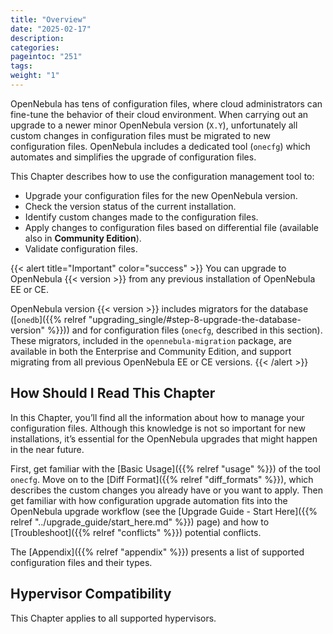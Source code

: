 ```yaml
---
title: "Overview"
date: "2025-02-17"
description:
categories:
pageintoc: "251"
tags:
weight: "1"
---
```


<a id="cfg-overview"></a>

<!--# Overview -->

OpenNebula has tens of configuration files, where cloud administrators can fine-tune the behavior of their cloud environment. When carrying out an upgrade to a newer minor OpenNebula version (`X.Y`), unfortunately all custom changes in configuration files must be migrated to new configuration files. OpenNebula includes a dedicated tool (`onecfg`) which automates and simplifies the upgrade of configuration files.

This Chapter describes how to use the configuration management tool to:

- Upgrade your configuration files for the new OpenNebula version.
- Check the version status of the current installation.
- Identify custom changes made to the configuration files.
- Apply changes to configuration files based on differential file (available also in **Community Edition**).
- Validate configuration files.

{{< alert title="Important" color="success" >}}
You can upgrade to OpenNebula {{< version >}} from any previous installation of OpenNebula EE or CE.

OpenNebula version {{< version >}} includes migrators for the database ([`onedb`]({{% relref "upgrading_single/#step-8-upgrade-the-database-version" %}})) and for configuration files (`onecfg`, described in this section). These migrators, included in the `opennebula-migration` package, are available in both the Enterprise and Community Edition, and support migrating from all previous OpenNebula EE or CE versions.
{{< /alert >}}

## How Should I Read This Chapter

In this Chapter, you’ll find all the information about how to manage your configuration files. Although this knowledge is not so important for new installations, it’s essential for the OpenNebula upgrades that might happen in the near future.

First, get familiar with the [Basic Usage]({{% relref "usage" %}}) of the tool `onecfg`. Move on to the [Diff Format]({{% relref "diff_formats" %}}), which describes the custom changes you already have or you want to apply. Then get familiar with how configuration upgrade automation fits into the OpenNebula upgrade workflow (see the [Upgrade Guide - Start Here]({{% relref "../upgrade_guide/start_here.md" %}}) page) and how to [Troubleshoot]({{% relref "conflicts" %}}) potential conflicts.

The [Appendix]({{% relref "appendix" %}}) presents a list of supported configuration files and their types.

## Hypervisor Compatibility

This Chapter applies to all supported hypervisors.
